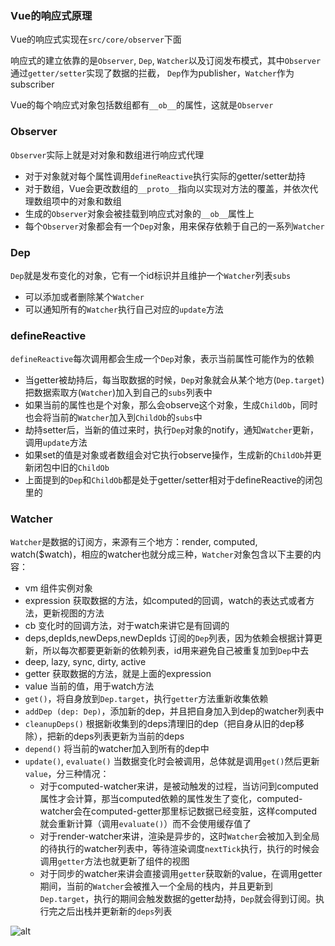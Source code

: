 [meta]: <vuejs> (title: 'Vue的响应式原理', keywords: 'vue,vuejs,reactive,observer,watcher,dep', date: '2020-08-21')

### Vue的响应式原理

Vue的响应式实现在`src/core/observer`下面

响应式的建立依靠的是`Observer`, `Dep`, `Watcher`以及订阅发布模式，其中`Observer`通过`getter/setter`实现了数据的拦截，
`Dep`作为publisher，`Watcher`作为subscriber

Vue的每个响应式对象包括数组都有`__ob__`的属性，这就是`Observer`

### Observer
`Observer`实际上就是对对象和数组进行响应式代理
* 对于对象就对每个属性调用`defineReactive`执行实际的getter/setter劫持
* 对于数组，Vue会更改数组的`__proto__`指向以实现对方法的覆盖，并依次代理数组项中的对象和数组
* 生成的`Observer`对象会被挂载到响应式对象的`__ob__`属性上
* 每个`Observer`对象都会有一个`Dep`对象，用来保存依赖于自己的一系列`Watcher`

### Dep
`Dep`就是发布变化的对象，它有一个id标识并且维护一个`Watcher`列表`subs`
* 可以添加或者删除某个`Watcher`
* 可以通知所有的`Watcher`执行自己对应的`update`方法

### defineReactive
`defineReactive`每次调用都会生成一个`Dep`对象，表示当前属性可能作为的依赖
* 当getter被劫持后，每当取数据的时候，`Dep`对象就会从某个地方(`Dep.target`)把数据索取方(`Watcher`)加入到自己的`subs`列表中
* 如果当前的属性也是个对象，那么会observe这个对象，生成`ChildOb`，同时也会将当前的`Watcher`加入到`ChildOb`的`subs`中
* 劫持setter后，当新的值过来时，执行`Dep`对象的notify，通知`Watcher`更新，调用`update`方法
* 如果set的值是对象或者数组会对它执行observe操作，生成新的`ChildOb`并更新闭包中旧的`ChildOb`
* 上面提到的`Dep`和`ChildOb`都是处于getter/setter相对于defineReactive的闭包里的

### Watcher
`Watcher`是数据的订阅方，来源有三个地方：render, computed, watch($watch)，相应的watcher也就分成三种，`Watcher`对象包含以下主要的内容：
* vm 组件实例对象
* expression 获取数据的方法，如computed的回调，watch的表达式或者方法，更新视图的方法
* cb 变化时的回调方法，对于watch来讲它是有回调的
* deps,depIds,newDeps,newDepIds 订阅的`Dep`列表，因为依赖会根据计算更新，所以每次都要更新新的依赖列表，id用来避免自己被重复加到`Dep`中去
* deep, lazy, sync, dirty, active
* getter 获取数据的方法，就是上面的expression
* value 当前的值，用于watch方法
* `get()`，将自身放到`Dep.target`，执行`getter`方法重新收集依赖
* `addDep (dep: Dep)`，添加新的dep，并且把自身加入到dep的watcher列表中
* `cleanupDeps()` 根据新收集到的deps清理旧的dep（把自身从旧的dep移除），把新的deps列表更新为当前的deps
* `depend()` 将当前的watcher加入到所有的dep中
* `update()`, `evaluate()` 当数据变化时会被调用，总体就是调用`get()`然后更新`value`，分三种情况：
  * 对于computed-watcher来讲，是被动触发的过程，当访问到computed属性才会计算，那当computed依赖的属性发生了变化，computed-watcher会在computed-getter那里标记数据已经变脏，这样computed就会重新计算（调用`evaluate()`）而不会使用缓存值了
  * 对于render-watcher来讲，渲染是异步的，这时`Watcher`会被加入到全局的待执行的watcher列表中，等待渲染调度`nextTick`执行，执行的时候会调用`getter`方法也就更新了组件的视图
  * 对于同步的watcher来讲会直接调用`getter`获取新的value，在调用getter期间，当前的`Watcher`会被推入一个全局的栈内，并且更新到`Dep.target`，执行的期间会触发数据的getter劫持，`Dep`就会得到订阅。执行完之后出栈并更新新的`deps`列表


![alt](https://cn.vuejs.org/images/data.png)
